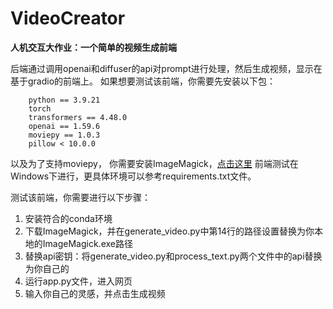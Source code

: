 # VideoCreator
 **人机交互大作业：一个简单的视频生成前端**

后端通过调用openai和diffuser的api对prompt进行处理，然后生成视频，显示在基于gradio的前端上。
如果想要测试该前端，你需要先安装以下包：
```
    python == 3.9.21
    torch
    transformers == 4.48.0
    openai == 1.59.6
    moviepy == 1.0.3
    pillow < 10.0.0
  ```
以及为了支持moviepy， 你需要安装ImageMagick，[点击这里](https://imagemagick.org/script/download.php)
前端测试在Windows下进行，更具体环境可以参考requirements.txt文件。


测试该前端，你需要进行以下步骤：

1. 安装符合的conda环境
2. 下载ImageMagick，并在generate_video.py中第14行的路径设置替换为你本地的ImageMagick.exe路径
3. 替换api密钥：将generate_video.py和process_text.py两个文件中的api替换为你自己的
4. 运行app.py文件，进入网页
5. 输入你自己的灵感，并点击生成视频